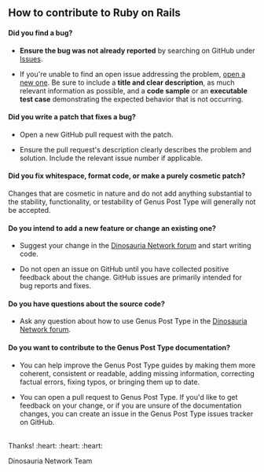 ## How to contribute to Ruby on Rails

#### **Did you find a bug?**

* **Ensure the bug was not already reported** by searching on GitHub under [Issues](https://github.com/Dinosauria-Network/genus-post-type/issues).

* If you're unable to find an open issue addressing the problem, [open a new one](https://github.com/Dinosauria-Network/genus-post-type/issues/new). Be sure to include a **title and clear description**, as much relevant information as possible, and a **code sample** or an **executable test case** demonstrating the expected behavior that is not occurring.

#### **Did you write a patch that fixes a bug?**

* Open a new GitHub pull request with the patch.

* Ensure the pull request's description clearly describes the problem and solution. Include the relevant issue number if applicable.

#### **Did you fix whitespace, format code, or make a purely cosmetic patch?**

Changes that are cosmetic in nature and do not add anything substantial to the stability, functionality, or testability of Genus Post Type will generally not be accepted.

#### **Do you intend to add a new feature or change an existing one?**

* Suggest your change in the [Dinosauria Network forum](https://dinosauria.net/discussion/) and start writing code.

* Do not open an issue on GitHub until you have collected positive feedback about the change. GitHub issues are primarily intended for bug reports and fixes.

#### **Do you have questions about the source code?**

* Ask any question about how to use Genus Post Type in the [Dinosauria Network forum](https://dinosauria.net/discussion/).

#### **Do you want to contribute to the Genus Post Type documentation?**

* You can help improve the Genus Post Type guides by making them more coherent, consistent or readable, adding missing information, correcting factual errors, fixing typos, or bringing them up to date.

* You can open a pull request to Genus Post Type. If you'd like to get feedback on your change, or if you are unsure of the documentation changes, you can create an issue in the Genus Post Type issues tracker on GitHub.

</br>
Thanks! :heart: :heart: :heart:

Dinosauria Network Team
